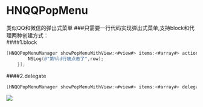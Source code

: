 # HNQQPopMenu
类似QQ和微信的弹出式菜单
###只需要一行代码实现弹出式菜单,支持block和代理两种创建方式：<br>
####1.block<br>
```objective-c
[HNQQPopMenuManager showPopMenuWithView:<#view#> items:<#array#> action:^(NSInteger row) {
        NSLog(@"第%ld行被点击了",row);
    }];
```
####2.delegate<br>
```objective-c
[HNQQPopMenuManager showPopMenuWithView:<#view#> items:<#array#> delegate:<#delegate#>];
```

![](https://github.com/ZakariyyaSv/HNQQPopMenu/raw/master/demo.gif)
